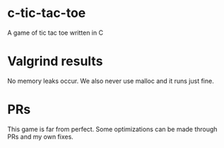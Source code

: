 # c-tic-tac-toe
A game of tic tac toe written in C

# Valgrind results
No memory leaks occur. We also never use malloc and it runs just fine.

# PRs
This game is far from perfect. Some optimizations can be made through PRs and my own fixes.